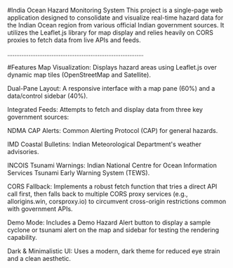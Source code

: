 #India Ocean Hazard Monitoring System
This project is a single-page web application designed to consolidate and visualize real-time hazard data for the Indian Ocean region from various official Indian government sources. It utilizes the Leaflet.js library for map display and relies heavily on CORS proxies to fetch data from live APIs and feeds.

.............................................................................

#Features
Map Visualization: Displays hazard areas using Leaflet.js over dynamic map tiles (OpenStreetMap and Satellite).

Dual-Pane Layout: A responsive interface with a map pane (60%) and a data/control sidebar (40%).

Integrated Feeds: Attempts to fetch and display data from three key government sources:

NDMA CAP Alerts: Common Alerting Protocol (CAP) for general hazards.

IMD Coastal Bulletins: Indian Meteorological Department's weather advisories.

INCOIS Tsunami Warnings: Indian National Centre for Ocean Information Services Tsunami Early Warning System (TEWS).

CORS Fallback: Implements a robust fetch function that tries a direct API call first, then falls back to multiple CORS proxy services (e.g., allorigins.win, corsproxy.io) to circumvent cross-origin restrictions common with government APIs.

Demo Mode: Includes a Demo Hazard Alert button to display a sample cyclone or tsunami alert on the map and sidebar for testing the rendering capability.

Dark & Minimalistic UI: Uses a modern, dark theme for reduced eye strain and a clean aesthetic.
